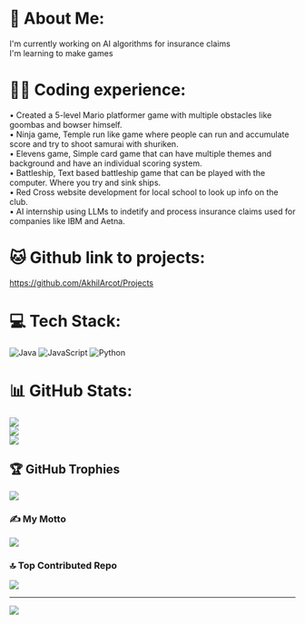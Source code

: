 # 💫 About Me:
I'm currently working on AI algorithms for insurance claims<br>I'm learning to make games

# 👨‍💻 Coding experience:
•	Created a 5-level Mario platformer game with multiple obstacles like goombas and bowser himself.<br>•	Ninja game, Temple run like game where people can run and accumulate score and try to shoot samurai with shuriken.<br>•	Elevens game, Simple card game that can have multiple themes and background and have an individual scoring system.<br>•	Battleship, Text based battleship game that can be played with the computer. Where you try and sink ships.<br>•	Red Cross website development for local school to look up info on the club.<br>•	AI internship using LLMs to indetify and process insurance claims used for companies like IBM and Aetna.

# 🐱 Github link to projects:
https://github.com/AkhilArcot/Projects

# 💻 Tech Stack:
![Java](https://img.shields.io/badge/java-%23ED8B00.svg?style=for-the-badge&logo=openjdk&logoColor=white) ![JavaScript](https://img.shields.io/badge/javascript-%23323330.svg?style=for-the-badge&logo=javascript&logoColor=%23F7DF1E) ![Python](https://img.shields.io/badge/python-3670A0?style=for-the-badge&logo=python&logoColor=ffdd54)
# 📊 GitHub Stats:
![](https://github-readme-stats.vercel.app/api?username=AkhilArcot&theme=shadow_red&hide_border=false&include_all_commits=false&count_private=false)<br/>
![](https://github-readme-streak-stats.herokuapp.com/?user=AkhilArcot&theme=shadow_red&hide_border=false)<br/>
![](https://github-readme-stats.vercel.app/api/top-langs/?username=AkhilArcot&theme=shadow_red&hide_border=false&include_all_commits=false&count_private=false&layout=compact)

## 🏆 GitHub Trophies
![](https://github-profile-trophy.vercel.app/?username=AkhilArcot&theme=radical&no-frame=false&no-bg=true&margin-w=4)

### ✍️ My Motto
![](https://quotes-github-readme.vercel.app/api?type=horizontal&theme=radical)

### 🔝 Top Contributed Repo
![](https://github-contributor-stats.vercel.app/api?username=AkhilArcot&limit=5&theme=dark&combine_all_yearly_contributions=true)

---
[![](https://visitcount.itsvg.in/api?id=AkhilArcot&icon=0&color=0)](https://visitcount.itsvg.in)

<!-- Proudly created with GPRM ( https://gprm.itsvg.in ) -->
